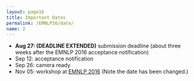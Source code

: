 ```yaml
---
layout: page16
title: Important Dates
permalink: /EMNLP16/date/
name: 2
---
```


* **Aug 27: (DEADLINE EXTENDED)** submission deadline (about three weeks after the EMNLP 2016 acceptance notification) 
* Sep 12: acceptance notification  
* Sep 26: camera ready
* Nov 05: workshop at [EMNLP 2016](www.emnlp2016.net) (Note the date has been changed.)
